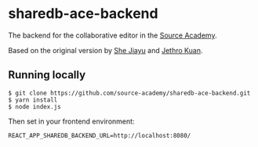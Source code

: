 # sharedb-ace-backend

The backend for the collaborative editor in the [Source Academy](https://github.com/source-academy/cadet-frontend).

Based on the original version by [She Jiayu](https://github.com/jiayushe/sharedb-ace-backend) and [Jethro Kuan](https://github.com/jethrokuan/sauce).

## Running locally

```
$ git clone https://github.com/source-academy/sharedb-ace-backend.git
$ yarn install
$ node index.js
```

Then set in your frontend environment:

```
REACT_APP_SHAREDB_BACKEND_URL=http://localhost:8080/
```
